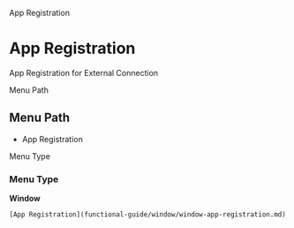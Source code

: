
App Registration
# App Registration


App Registration for External Connection

Menu Path
## Menu Path



- App Registration

Menu Type
### Menu Type

**Window**


```
[App Registration](functional-guide/window/window-app-registration.md)
```